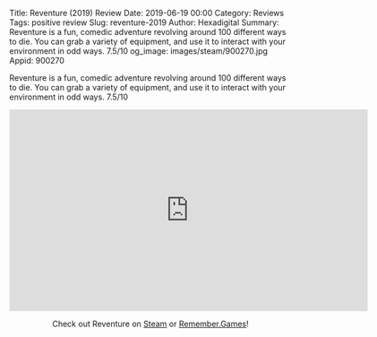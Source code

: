 Title: Reventure (2019) Review
Date: 2019-06-19 00:00
Category: Reviews
Tags: positive review
Slug: reventure-2019
Author: Hexadigital
Summary: Reventure is a fun, comedic adventure revolving around 100 different ways to die. You can grab a variety of equipment, and use it to interact with your environment in odd ways. 7.5/10
og_image: images/steam/900270.jpg
Appid: 900270

Reventure is a fun, comedic adventure revolving around 100 different ways to die. You can grab a variety of equipment, and use it to interact with your environment in odd ways. 7.5/10

<center><iframe src="https://www.youtube.com/embed/KuDm_eipKy8?feature=oembed" allow="accelerometer; autoplay; encrypted-media; gyroscope; picture-in-picture" width="640" height="360" frameborder="0"></iframe>

Check out Reventure on [Steam](https://store.steampowered.com/app/900270/?curator_clanid=34633900) or [Remember.Games](https://remember.games/game/2618/)!</center>
